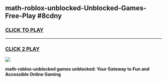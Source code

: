 
## math-roblox-unblocked-Unblocked-Games-Free-Play #8cdny
<h3>
<a href="https://us.freeplayer.one?title=math-roblox-unblocked&ref=9M">CLICK TO PLAY</a></h3>
<hr>

<h3>
<a href="https://us.freeplayer.one?title=math-roblox-unblocked&ref=9M">CLICK 2 PLAY</a>
  
</h3>

<a href="https://us.freeplayer.one?title=math-roblox-unblocked&ref=9M"><img src="https://clearcache.store/games.png"></a>


**math-roblox-unblocked games unblocked: Your Gateway to Fun and Accessible Online Gaming**
